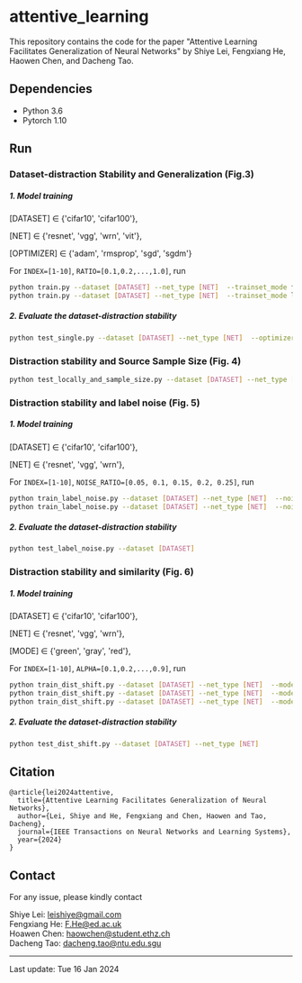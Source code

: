 # attentive_learning

This repository contains the code for the paper "Attentive Learning Facilitates Generalization of Neural Networks" by Shiye Lei, Fengxiang He, Haowen Chen, and Dacheng Tao.

## Dependencies

- Python 3.6
- Pytorch 1.10


## Run

### Dataset-distraction Stability and Generalization (Fig.3)

##### 1. Model training

   
[DATASET] ∈ {'cifar10', 'cifar100'},

[NET] ∈ {'resnet', 'vgg', 'wrn', 'vit'}, 

[OPTIMIZER] ∈ {'adam',  'rmsprop',  'sgd',  'sgdm'}


For `INDEX=[1-10]`, `RATIO=[0.1,0.2,...,1.0]`, run
   ```bash
   python train.py --dataset [DATASET] --net_type [NET]  --trainset_mode former --optimizer_name [OPIMIZER] --former_sample_ratio RATIO --index INDEX
   python train.py --dataset [DATASET] --net_type [NET]  --trainset_mode latter --optimizer_name [OPIMIZER] --latter_sample_ratio RATIO --index INDEX
   ```

##### 2. Evaluate the dataset-distraction stability

```bash
python test_single.py --dataset [DATASET] --net_type [NET]  --optimizer_name [OPIMIZER] 
```

### Distraction stability and Source Sample Size (Fig. 4)


```bash
python test_locally_and_sample_size.py --dataset [DATASET] --net_type [NET]
```

### Distraction stability and label noise (Fig. 5)

##### 1. Model training

[DATASET] ∈ {'cifar10', 'cifar100'},

[NET] ∈ {'resnet', 'vgg', 'wrn'}, 



For `INDEX=[1-10]`, `NOISE_RATIO=[0.05, 0.1, 0.15, 0.2, 0.25]`, run
   ```bash
python train_label_noise.py --dataset [DATASET] --net_type [NET]  --noise_set former --label_noise_ratio NOISE RATIO --index INDEX
python train_label_noise.py --dataset [DATASET] --net_type [NET]  --noise_set latter --label_noise_ratio NOISE RATIO --index INDEX
```

##### 2. Evaluate the dataset-distraction stability

```bash
python test_label_noise.py --dataset [DATASET]
```

### Distraction stability and similarity (Fig. 6)

##### 1. Model training

[DATASET] ∈ {'cifar10', 'cifar100'},

[NET] ∈ {'resnet', 'vgg', 'wrn'}, 

[MODE] ∈ {'green', 'gray', 'red'}, 



For `INDEX=[1-10]`, `ALPHA=[0.1,0.2,...,0.9]`, run
   ```bash
python train_dist_shift.py --dataset [DATASET] --net_type [NET]  --mode [MODE] --alpha ALPHA --index INDEX
python train_dist_shift.py --dataset [DATASET] --net_type [NET]  --mode full --index INDEX
python train_dist_shift.py --dataset [DATASET] --net_type [NET]  --mode sub --index INDEX
```

##### 2. Evaluate the dataset-distraction stability
```bash
python test_dist_shift.py --dataset [DATASET] --net_type [NET]
```

## Citation
```
@article{lei2024attentive,
  title={Attentive Learning Facilitates Generalization of Neural Networks},
  author={Lei, Shiye and He, Fengxiang and Chen, Haowen and Tao, Dacheng},
  journal={IEEE Transactions on Neural Networks and Learning Systems}, 
  year={2024}
}
```

## Contact

For any issue, please kindly contact

Shiye Lei: [leishiye@gmail.com](mailto:leishiye@gmail.com)  
Fengxiang He: [F.He@ed.ac.uk](mailto:F.He@ed.ac.uk)  
Hoawen Chen: [haowchen@student.ethz.ch](mailto:haowchen@student.ethz.ch)  
Dacheng Tao: [dacheng.tao@ntu.edu.sgu](mailto:dacheng.tao@ntu.edu.sg)

---

Last update: Tue 16 Jan 2024
